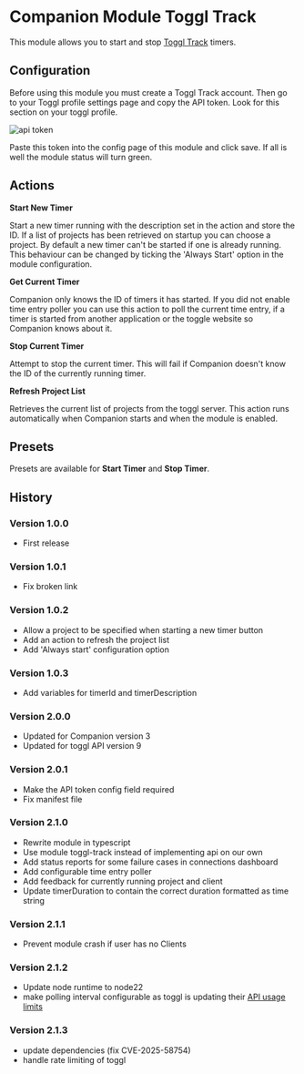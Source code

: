 # Companion Module Toggl Track

This module allows you to start and stop [Toggl Track](https://track.toggl.com/) timers.

## Configuration

Before using this module you must create a Toggl Track account. Then go to your Toggl profile settings page and copy the API token. Look for this section on your toggl profile.

![api token](api_token.png)

Paste this token into the config page of this module and click save. If all is well the module status will turn green.

## Actions

**Start New Timer**

Start a new timer running with the description set in the action and store the ID. If a list of projects has been retrieved on startup you can choose a project. By default a new timer can't be started if one is already running. This behaviour can be changed by ticking the 'Always Start' option in the module configuration.

**Get Current Timer**

Companion only knows the ID of timers it has started. If you did not enable time entry poller you can use this action to poll the current time entry, if a timer is started from another application or the toggle website so Companion knows about it.

**Stop Current Timer**

Attempt to stop the current timer. This will fail if Companion doesn't know the ID of the currently running timer.

**Refresh Project List**

Retrieves the current list of projects from the toggl server. This action runs automatically when Companion starts and when the module is enabled.

## Presets

Presets are available for **Start Timer** and **Stop Timer**.

## History

### Version 1.0.0

- First release

### Version 1.0.1

- Fix broken link

### Version 1.0.2

- Allow a project to be specified when starting a new timer button
- Add an action to refresh the project list
- Add 'Always start' configuration option

### Version 1.0.3

- Add variables for timerId and timerDescription

### Version 2.0.0

- Updated for Companion version 3
- Updated for toggl API version 9

### Version 2.0.1

- Make the API token config field required
- Fix manifest file

### Version 2.1.0

- Rewrite module in typescript
- Use module toggl-track instead of implementing api on our own
- Add status reports for some failure cases in connections dashboard
- Add configurable time entry poller
- Add feedback for currently running project and client
- Update timerDuration to contain the correct duration formatted as time string

### Version 2.1.1

- Prevent module crash if user has no Clients

### Version 2.1.2

- Update node runtime to node22
- make polling interval configurable as toggl is updating their [API usage limits](https://support.toggl.com/en/articles/11484112-api-webhook-limits)

### Version 2.1.3

- update dependencies (fix CVE-2025-58754)
- handle rate limiting of toggl
